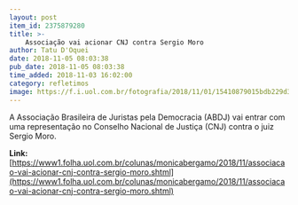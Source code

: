 ```yaml
---
layout: post
item_id: 2375879280
title: >-
    Associação vai acionar CNJ contra Sergio Moro
author: Tatu D'Oquei
date: 2018-11-05 08:03:38
pub_date: 2018-11-05 08:03:38
time_added: 2018-11-03 16:02:00
category: refletimos
image: https://f.i.uol.com.br/fotografia/2018/11/01/15410879015bdb229d3756d_1541087901_3x2_rt.jpg
---
```


A Associação Brasileira de Juristas pela Democracia (ABDJ) vai entrar com uma representação no Conselho Nacional de Justiça (CNJ) contra o juiz Sergio Moro.

**Link:** [https://www1.folha.uol.com.br/colunas/monicabergamo/2018/11/associacao-vai-acionar-cnj-contra-sergio-moro.shtml](https://www1.folha.uol.com.br/colunas/monicabergamo/2018/11/associacao-vai-acionar-cnj-contra-sergio-moro.shtml)


